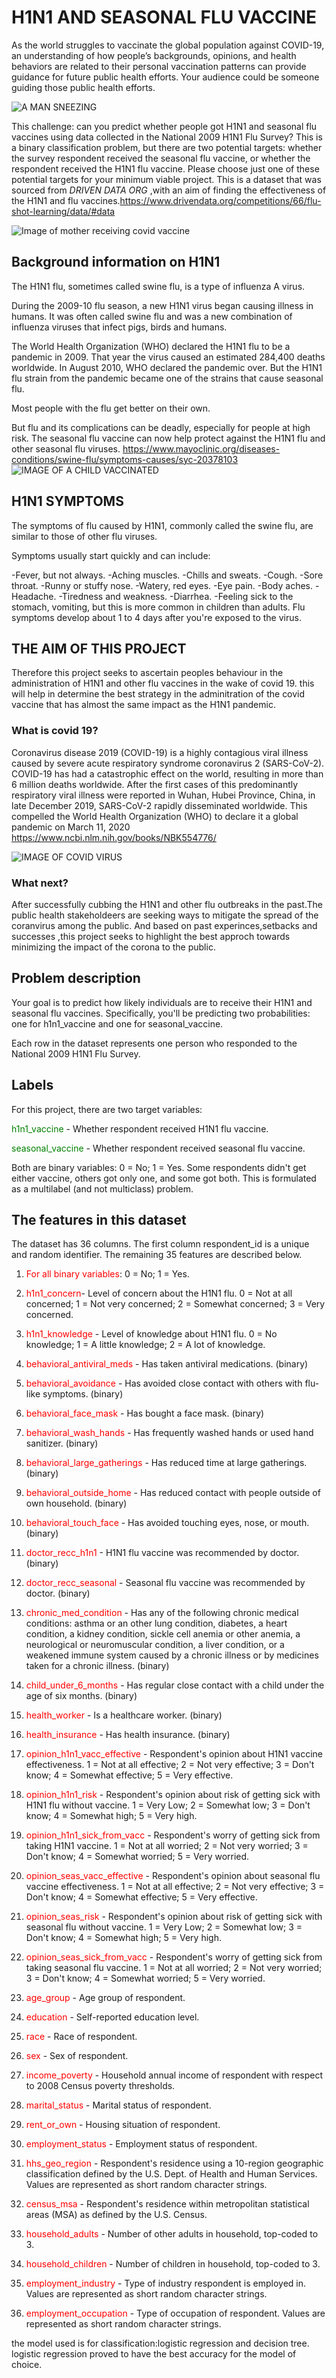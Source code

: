 # H1N1 AND SEASONAL FLU VACCINE

As the world struggles to vaccinate the global population against COVID-19, an understanding of how people’s backgrounds, opinions, and health behaviors are related to their personal vaccination patterns can provide guidance for future public health efforts. Your audience could be someone guiding those public health efforts.

![A MAN SNEEZING](/covid%20images/MAN%20SNEEZING.jpeg)


This challenge: can you predict whether people got H1N1 and seasonal flu vaccines using data collected in the National 2009 H1N1 Flu Survey? This is a binary classification problem, but there are two potential targets: whether the survey respondent received the seasonal flu vaccine, or whether the respondent received the H1N1 flu vaccine. Please choose just one of these potential targets for your minimum viable project.
This is a dataset that was sourced from *DRIVEN DATA ORG* ,with an aim of finding the effectiveness of the H1N1 and flu vaccines.<https://www.drivendata.org/competitions/66/flu-shot-learning/data/#data>


![Image of mother receiving covid vaccine](/covid%20images/covid%20vaccine1.jpeg)

## Background information on H1N1

The H1N1 flu, sometimes called swine flu, is a type of influenza A virus.

During the 2009-10 flu season, a new H1N1 virus began causing illness in humans. It was often called swine flu and was a new combination of influenza viruses that infect pigs, birds and humans.

The World Health Organization (WHO) declared the H1N1 flu to be a pandemic in 2009. That year the virus caused an estimated 284,400 deaths worldwide. In August 2010, WHO declared the pandemic over. But the H1N1 flu strain from the pandemic became one of the strains that cause seasonal flu.

Most people with the flu get better on their own.

But flu and its complications can be deadly, especially for people at high risk. The seasonal flu vaccine can now help protect against the H1N1 flu and other seasonal flu viruses.
<https://www.mayoclinic.org/diseases-conditions/swine-flu/symptoms-causes/syc-20378103>
![IMAGE OF A CHILD VACCINATED](/covid%20images/covid%20children%20vaccine.jpeg)

## H1N1 SYMPTOMS
The symptoms of flu caused by H1N1, commonly called the swine flu, are similar to those of other flu viruses.

Symptoms usually start quickly and can include:

-Fever, but not always.
-Aching muscles.
-Chills and sweats.
-Cough.
-Sore throat.
-Runny or stuffy nose.
-Watery, red eyes.
-Eye pain.
-Body aches.
-Headache.
-Tiredness and weakness.
-Diarrhea.
-Feeling sick to the stomach, vomiting, but this is more common in children than adults.
Flu symptoms develop about 1 to 4 days after you're exposed to the virus.

## THE AIM OF THIS PROJECT
Therefore this project seeks to ascertain peoples behaviour in the administration of H1N1 and other flu vaccines in the wake of covid 19.
this will help in determine the best strategy in the adminitration of the covid vaccine that has almost the same impact as the H1N1 pandemic.
### What is covid 19?

Coronavirus disease 2019 (COVID-19) is a highly contagious viral illness caused by severe acute respiratory syndrome coronavirus 2 (SARS-CoV-2). COVID-19 has had a catastrophic effect on the world, resulting in more than 6 million deaths worldwide. After the first cases of this predominantly respiratory viral illness were reported in Wuhan, Hubei Province, China, in late December 2019, SARS-CoV-2 rapidly disseminated worldwide. This compelled the World Health Organization (WHO) to declare it a global pandemic on March 11, 2020
<https://www.ncbi.nlm.nih.gov/books/NBK554776/>

![IMAGE OF COVID VIRUS](/covid%20images/covid19.jpeg)

### What next?

After successfully cubbing the H1N1 and other flu outbreaks in the past.The public health stakeholdeers are seeking ways to mitigate the spread of the coranvirus among the public.
And based on past experinces,setbacks and successes ,this project seeks to highlight the best approch towards minimizing the impact of the corona to the public.

## Problem description
Your goal is to predict how likely individuals are to receive their H1N1 and seasonal flu vaccines. Specifically, you'll be predicting two probabilities: one for h1n1_vaccine and one for seasonal_vaccine.

Each row in the dataset represents one person who responded to the National 2009 H1N1 Flu Survey.

## Labels
For this project, there are two target variables:

<span style="color:green;">h1n1_vaccine</span> - Whether respondent received H1N1 flu vaccine.

<span style="color:green;">seasonal_vaccine</span> - Whether respondent received seasonal flu vaccine.

Both are binary variables: 0 = No; 1 = Yes. Some respondents didn't get either vaccine, others got only one, and some got both. This is formulated as a multilabel (and not multiclass) problem.

## The features in this dataset
The dataset has  36 columns. The first column respondent_id is a unique and random identifier. The remaining 35 features are described below.

1. <span style="color:red;">For all binary variables</span>: 0 = No; 1 = Yes.

2. <span style="color:red;">h1n1_concern</span>- Level of concern about the H1N1 flu.
       0 = Not at all concerned; 
       1 = Not very concerned; 
       2 = Somewhat concerned; 
       3 = Very concerned.
3. <span style="color:red;">h1n1_knowledge</span> - Level of knowledge about H1N1 flu.
       0 = No knowledge; 
       1 = A little knowledge;
        2 = A lot of knowledge.
4. <span style="color:red;">behavioral_antiviral_meds</span> - Has taken antiviral medications. (binary)
5. <span style="color:red;">behavioral_avoidance</span> - Has avoided close contact with others with flu-like symptoms. (binary)
6. <span style="color:red;">behavioral_face_mask</span> - Has bought a face mask. (binary)
7. <span style="color:red;">behavioral_wash_hands</span> - Has frequently washed hands or used hand sanitizer. (binary)
8. <span style="color:red;">behavioral_large_gatherings</span> - Has reduced time at large gatherings. (binary)
9. <span style="color:red;">behavioral_outside_home</span> - Has reduced contact with people outside of own household. (binary)
10. <span style="color:red;">behavioral_touch_face</span> - Has avoided touching eyes, nose, or mouth. (binary)
11. <span style="color:red;">doctor_recc_h1n1</span> - H1N1 flu vaccine was recommended by doctor. (binary)
12. <span style="color:red;">doctor_recc_seasonal</span> - Seasonal flu vaccine was recommended by doctor. (binary)
13. <span style="color:red;">chronic_med_condition</span> - Has any of the following chronic medical conditions: 
         asthma or an other lung condition, diabetes, a heart condition, a kidney condition, sickle cell anemia or other anemia, a neurological or neuromuscular condition, a liver condition, or a weakened immune system caused by a chronic illness or by medicines taken for a chronic illness. (binary)
14. <span style="color:red;">child_under_6_months</span> - Has regular close contact with a child under the age of six months. (binary)
15. <span style="color:red;">health_worker</span> - Is a healthcare worker. (binary)
16. <span style="color:red;">health_insurance</span> - Has health insurance. (binary)
17. <span style="color:red;">opinion_h1n1_vacc_effective</span> - Respondent's opinion about H1N1 vaccine effectiveness.
         1 = Not at all effective; 
         2 = Not very effective; 
         3 = Don't know; 
         4 = Somewhat effective; 
         5 = Very effective.
18. <span style="color:red;">opinion_h1n1_risk</span> - Respondent's opinion about risk of getting sick with H1N1 flu without vaccine.
         1 = Very Low; 
         2 = Somewhat low; 
         3 = Don't know; 
         4 = Somewhat high; 
         5 = Very high.
19. <span style="color:red;">opinion_h1n1_sick_from_vacc</span> - Respondent's worry of getting sick from taking H1N1 vaccine.
         1 = Not at all worried; 
         2 = Not very worried; 
         3 = Don't know; 
         4 = Somewhat worried; 
         5 = Very worried.
20. <span style="color:red;">opinion_seas_vacc_effective</span> - Respondent's opinion about seasonal flu vaccine effectiveness.
         1 = Not at all effective; 
         2 = Not very effective; 
         3 = Don't know; 
         4 = Somewhat effective; 
         5 = Very effective.
21. <span style="color:red;">opinion_seas_risk</span> - Respondent's opinion about risk of getting sick with seasonal flu without vaccine.
         1 = Very Low; 
         2 = Somewhat low; 
         3 = Don't know; 
         4 = Somewhat high; 
         5 = Very high.
22. <span style="color:red;">opinion_seas_sick_from_vacc</span> - Respondent's worry of getting sick from taking seasonal flu vaccine.
         1 = Not at all worried; 
         2 = Not very worried; 
         3 = Don't know; 
         4 = Somewhat worried; 
         5 = Very worried.
23. <span style="color:red;">age_group</span> - Age group of respondent.
24. <span style="color:red;">education</span> - Self-reported education level.
25. <span style="color:red;">race</span> - Race of respondent.
26. <span style="color:red;">sex</span> - Sex of respondent.
27. <span style="color:red;">income_poverty</span> - Household annual income of respondent with respect to 2008 Census poverty thresholds.
28. <span style="color:red;">marital_status</span> - Marital status of respondent.
29. <span style="color:red;">rent_or_own</span> - Housing situation of respondent.
30. <span style="color:red;">employment_status</span> - Employment status of respondent.
31. <span style="color:red;">hhs_geo_region</span> - Respondent's residence using a 10-region geographic classification defined by the U.S. Dept. of Health and Human Services. Values are represented as short random character strings.
32. <span style="color:red;">census_msa</span> - Respondent's residence within metropolitan statistical areas (MSA) as defined by the U.S. Census.
33. <span style="color:red;">household_adults</span> - Number of other adults in household, top-coded to 3.
34. <span style="color:red;">household_children</span> - Number of children in household, top-coded to 3.
35. <span style="color:red;">employment_industry</span> - Type of industry respondent is employed in. Values are represented as short random character strings.
36. <span style="color:red;">employment_occupation</span> - Type of occupation of respondent. Values are represented as short random character strings.

the model used is for classification:logistic regression and decision tree.
logistic regression proved to have the best accuracy for the model of choice.
